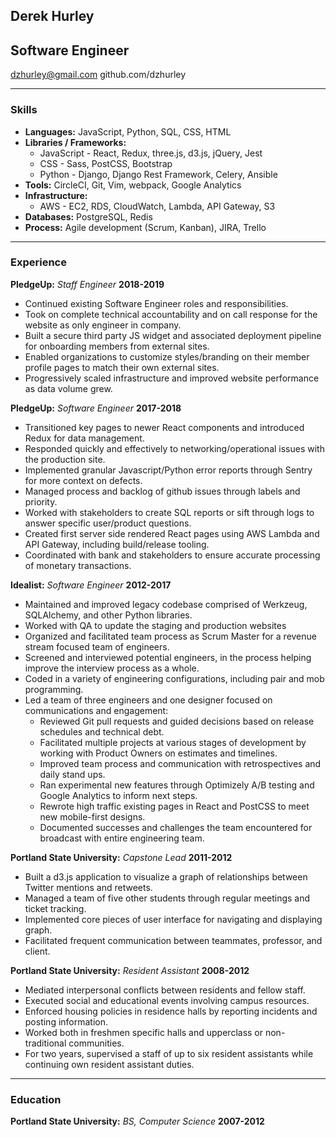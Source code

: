 ## Derek Hurley
## Software Engineer

dzhurley@gmail.com
github.com/dzhurley

---

### Skills

* **Languages:** JavaScript, Python, SQL, CSS, HTML
* **Libraries / Frameworks:**
    * JavaScript - React, Redux, three.js, d3.js, jQuery, Jest
    * CSS - Sass, PostCSS, Bootstrap
    * Python - Django, Django Rest Framework, Celery, Ansible
* **Tools:** CircleCI, Git, Vim, webpack, Google Analytics
* **Infrastructure:**
    * AWS - EC2, RDS, CloudWatch, Lambda, API Gateway, S3
* **Databases:** PostgreSQL, Redis
* **Process:** Agile development (Scrum, Kanban), JIRA, Trello

---

### Experience

**PledgeUp:** *Staff Engineer*  __2018-2019__

* Continued existing Software Engineer roles and responsibilities.
* Took on complete technical accountability and on call response for the website as only engineer in company.
* Built a secure third party JS widget and associated deployment pipeline for onboarding members from external sites.
* Enabled organizations to customize styles/branding on their member profile pages to match their own external sites.
* Progressively scaled infrastructure and improved website performance as data volume grew.

**PledgeUp:** *Software Engineer*  __2017-2018__

* Transitioned key pages to newer React components and introduced Redux for data management.
* Responded quickly and effectively to networking/operational issues with the production site.
* Implemented granular Javascript/Python error reports through Sentry for more context on defects.
* Managed process and backlog of github issues through labels and priority.
* Worked with stakeholders to create SQL reports or sift through logs to answer specific user/product questions.
* Created first server side rendered React pages using AWS Lambda and API Gateway, including build/release tooling.
* Coordinated with bank and stakeholders to ensure accurate processing of monetary transactions.

**Idealist:** *Software Engineer*  __2012-2017__

* Maintained and improved legacy codebase comprised of Werkzeug, SQLAlchemy, and other Python libraries.
* Worked with QA to update the staging and production websites
* Organized and facilitated team process as Scrum Master for a revenue stream focused team of engineers.
* Screened and interviewed potential engineers, in the process helping improve the interview process as a whole.
* Coded in a variety of engineering configurations, including pair and mob programming.
* Led a team of three engineers and one designer focused on communications and engagement:
    * Reviewed Git pull requests and guided decisions based on release schedules and technical debt.
    * Facilitated multiple projects at various stages of development by working with Product Owners on estimates and timelines.
    * Improved team process and communication with retrospectives and daily stand ups.
    * Ran experimental new features through Optimizely A/B testing and Google Analytics to inform next steps.
    * Rewrote high traffic existing pages in React and PostCSS to meet new mobile-first designs.
    * Documented successes and challenges the team encountered for broadcast with entire engineering team.

**Portland State University:** *Capstone Lead*  __2011-2012__

* Built a d3.js application to visualize a graph of relationships between Twitter mentions and retweets.
* Managed a team of five other students through regular meetings and ticket tracking.
* Implemented core pieces of user interface for navigating and displaying graph.
* Facilitated frequent communication between teammates, professor, and client.

**Portland State University:** *Resident Assistant* __2008-2012__

* Mediated interpersonal conflicts between residents and fellow staff.
* Executed social and educational events involving campus resources.
* Enforced housing policies in residence halls by reporting incidents and posting information.
* Worked both in freshmen specific halls and upperclass or non-traditional communities.
* For two years, supervised a staff of up to six resident assistants while continuing own resident assistant duties.

---

### Education

**Portland State University:** *BS, Computer Science* __2007-2012__
